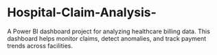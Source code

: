 # Hospital-Claim-Analysis-
A Power BI dashboard project for analyzing healthcare billing data. This dashboard helps monitor claims, detect anomalies, and track payment trends across facilities.
